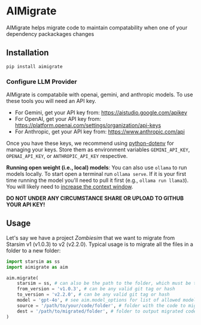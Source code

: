 # AIMigrate

AIMigrate helps migrate code to maintain compatability when one of your dependency packackages changes


## Installation
```
pip install aimigrate
```

### Configure LLM Provider

AIMigrate is compatabile with openai, gemini, and anthropic models. To use these tools you will need an API key. 

- For Gemini, get your API key from: https://aistudio.google.com/apikey
- For OpenAI, get your API key from: https://platform.openai.com/settings/organization/api-keys
- For Anthropic, get your API key from: https://www.anthropic.com/api

Once you have these keys, we recommend using [python-dotenv](https://pypi.org/project/python-dotenv/) for managing your keys. Store them as environment variables `GEMINI_API_KEY`, `OPENAI_API_KEY`, or `ANTHROPIC_API_KEY` respective.

**Running open weight (i.e., local) models**:
You can also use `ollama` to run models locally. To start open a terminal run `ollama serve`. If it is your first time running the model you'll need to pull it first (e.g., `ollama run llama3`). You will likely need to [increase the context window](https://github.com/ollama/ollama/blob/main/docs/faq.md#:~:text=How%20can%20I%20specify%20the%20context%20window%20size%3F).

**DO NOT UNDER ANY CIRCUMSTANCE SHARE OR UPLOAD TO GITHUB YOUR API KEY!**

## Usage

Let's say we have a project *Zombiesim* that we want to migrate from Starsim v1 (v1.0.3) to v2 (v2.2.0). Typical usage is to migrate all the files in a folder to a new folder:
```py
import starsim as ss
import aimigrate as aim

aim.migrate(
    starsim = ss, # can also be the path to the folder, which must be the cloned repo (not from pypi)
    from_version = 'v1.0.3', # can be any valid git tag or hash
    to_version = 'v2.2.0', # can be any valid git tag or hash
    model = 'gpt-4o', # see aim.model_options for list of allowed models
    source = '/path/to/your/code/folder', # folder with the code to migrate
    dest = '/path/to/migrated/folder', # folder to output migrated code into
)
```
